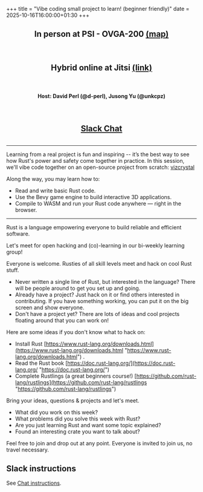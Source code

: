 +++
title = "Vibe coding small project to learn! (beginner friendly)"
date = 2025-10-16T16:00:00+01:30
+++

<center>
    <h2 class="subtitle"><strong>In person at PSI - OVGA-200</strong> <a href="https://maps.app.goo.gl/BE1K59CMA23AsuUP8">(map)</a> </h2> <br>
    <h2 class="subtitle"><strong>Hybrid online at Jitsi</strong> <a href="https://meet.jit.si/moderated/19880f6da3c5afdda72d24abdc36d927fe9e929040bfc6bd4cc3c7f14806a194">(link)</a> </h2> <br>
    <h4 class="subtitle"><strong>Host: David Perl (@d-perl), Jusong Yu (@unkcpz)</strong></h4> <br/>
    <h2 style="display: inline-block; padding: 0 20px;"><a href="https://bit.ly/rs4rse-slack">Slack Chat</a></h2>
</center>

---

Learning from a real project is fun and inspiring -- it’s the best way to see how Rust's power and safety come together in practice.
In this session, we'll vibe code together on an open-source project from scratch: [vizcrystal](https://github.com/rs4rse/vizcrystal)


Along the way, you may learn how to:

- Read and write basic Rust code.
- Use the Bevy game engine to build interactive 3D applications.
- Compile to WASM and run your Rust code anywhere — right in the browser.

--- 

Rust is a language empowering everyone to build reliable and efficient software.

Let's meet for open hacking and (co)-learning in our bi-weekly learning group!

Everyone is welcome. Rusties of all skill levels meet and hack on cool Rust stuff.

- Never written a single line of Rust, but interested in the language? There will be people around to get you set up and going.
- Already have a project? Just hack on it or find others interested in contributing. If you have something working, you can put it on the big screen and show everyone.
- Don't have a project yet? There are lots of ideas and cool projects floating around that you can work on!

Here are some ideas if you don't know what to hack on:

- Install Rust [https://www.rust-lang.org/downloads.html](https://www.rust-lang.org/downloads.html "https://www.rust-lang.org/downloads.html") .
- Read the Rust book [https://doc.rust-lang.org/](https://doc.rust-lang.org/ "https://doc.rust-lang.org/")
- Complete Rustlings (a great beginners course!) [https://github.com/rust-lang/rustlings](https://github.com/rust-lang/rustlings "https://github.com/rust-lang/rustlings")

Bring your ideas, questions & projects and let's meet.

* What did you work on this week?
* What problems did you solve this week with Rust?
* Are you just learning Rust and want some topic explained?
* Found an interesting crate you want to talk about?

Feel free to join and drop out at any point.
Everyone is invited to join us, no travel necessary.

## Slack instructions

See [Chat instructions](/chat/).
